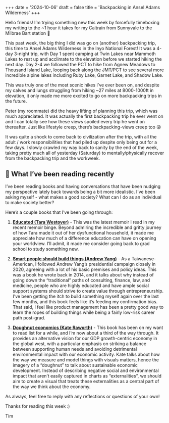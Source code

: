 +++
date = '2024-10-06'
draft = false
title = 'Backpacking in Ansel Adams Wilderness'
+++

Hello friends! I’m trying something new this week by forcefully timeboxing my writing to the ~1 hour it takes for my Caltrain from Sunnyvale to the Milbrae Bart station 🙂 

This past week, the big thing I did was go on (another) backpacking trip, this time to Ansel Adams Wilderness in the Inyo National Forest! It was a 4-day 3-night trip, with Day 1 spent camping at Twin Lakes near Mammoth Lakes to rest up and acclimate to the elevation before we started hiking the next day. Day 2-4 we followed the PCT to hike from Agnew Meadows to Thousand Island Lake, looping back along the JMT/PCT to see several more incredible alpine lakes including Ruby Lake, Garnet Lake, and Shadow Lake.

This was truly one of the most scenic hikes I’ve ever been on, and despite my calves and lungs struggling from hiking ~27 miles at 8000-1000ft in elevation, it only made me more excited to go on more backpacking trips in the future.

Peter (my roommate) did the heavy lifting of planning this trip, which was much appreciated. It was actually the first backpacking trip he ever went on and I can totally see how these views spoiled every trip he went on thereafter. Just like lifestyle creep, there’s backpacking-views creep too 😛 

It was quite a shock to come back to civilization after the trip, with all the adult / work responsibilities that had piled up despite only being out for a few days. I slowly crawled my way back to sanity by the end of the week, taking pretty much all of yesterday (Saturday) to mentally/physically recover from the backpacking trip and the workweek.

## 📖 What I’ve been reading recently
I’ve been reading books and having conversations that have been nudging my perspective lately back towards being a bit more idealistic. I’ve been asking myself - what makes a good society? What can I do as an individual to make society better?

Here’s a couple books that I’ve been going through:

1. [**Educated (Tara Westover)**](https://www.goodreads.com/book/show/35133922-educated?utm_source=timhuang.beehiiv.com&utm_medium=referral&utm_campaign=backpacking-in-ansel-adams-wilderness) - This was the latest memoir I read in my recent memoir binge. Beyond admiring the incredible and gritty journey of how Tara made it out of her dysfunctional household, it made me appreciate how much of a difference education can have on opening your worldview. I’ll admit, it made me consider going back to grad school to study something new.

2. [**Smart people should build things (Andrew Yang)**](https://www.goodreads.com/book/show/18085527-smart-people-should-build-things?utm_source=timhuang.beehiiv.com&utm_medium=referral&utm_campaign=backpacking-in-ansel-adams-wilderness) - As a Taiwanese-American, I followed Andrew Yang’s presidential campaign closely in 2020, agreeing with a lot of his basic premises and policy ideas. This was a book he wrote back in 2014, and it talks about why instead of going down the “traditional” paths of consulting, finance, law, and medicine, people who are highly educated and have ample social support systems should strive to create value through entrepreneurship. I’ve been getting the itch to build something myself again over the last few months, and this book feels like it’s feeding my confirmation bias. That said, I feel like product management has been a pretty good way to learn the ropes of building things while being a fairly low-risk career path post-grad.

3. **[Doughnut economics (Kate Raworth)](https://www.goodreads.com/book/show/29214420-doughnut-economics?utm_source=timhuang.beehiiv.com&utm_medium=referral&utm_campaign=backpacking-in-ansel-adams-wilderness)** - This book has been on my want to read list for a while, and I’m now about a third of the way through. It provides an alternative vision for our GDP growth-centric economy in the global west, with a particular emphasis on striking a balance between supporting human needs and avoiding detrimental environmental impact with our economic activity. Kate talks about how the way we measure and model things with visuals matters, hence the imagery of a “doughnut” to talk about sustainable economic development. Instead of describing negative social and environmental impact that aren’t easily captured in charts as “externalities”, we should aim to create a visual that treats these externalities as a central part of the way we think about the economy.

As always, feel free to reply with any reflections or questions of your own!

Thanks for reading this week :)

Tim